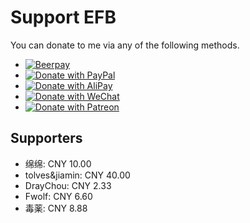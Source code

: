 # Support EFB

You can donate to me via any of the following methods.

* [![Beerpay](https://img.shields.io/badge/Donate-with%20Beerpay-red.svg)](https://beerpay.io/blueset/ehForwarderBot)
* [![Donate with PayPal](https://img.shields.io/badge/Donate-with%20Paypal-blue.svg)](https://www.paypal.com/cgi-bin/webscr?cmd=_donations&business=A5B55ARC7M6DS&lc=AU&item_name=Eana%20Hufwe%20%28GitHub%20ID%3a%20blueset%29&item_number=EFB&currency_code=AUD&bn=PP%2dDonationsBF%3aDonate%2dvia%2520Paypal%2dblue%2esvg%3aNonHosted)
* [![Donate with AliPay](https://img.shields.io/badge/Donate-with%20AliPay-orange.svg)](https://images.1a23.com/di/K1OU/EFBdonate.png)
* [![Donate with WeChat](https://img.shields.io/badge/Donate-with%20WeChat-green.svg)](https://images.1a23.com/di/VOPC/EFBDonateWC.png)
* [![Donate with Patreon](https://img.shields.io/badge/Donate-with%20Patreon-orange.svg)](https://patreon.com/user?u=4886291)


## Supporters
* 绵绵: CNY 10.00
* tolves&jiamin: CNY 40.00
* DrayChou: CNY 2.33
* Fwolf: CNY 6.60
* 毒薬: CNY 8.88
